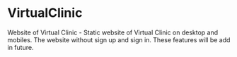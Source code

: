 # VirtualClinic
Website of Virtual Clinic - Static website of Virtual Clinic on desktop and mobiles. 
The website without sign up and sign in. These features will be add in future.
